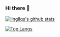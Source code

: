 ### Hi there 👋
[![lingllqs's github stats](https://github-readme-stats.vercel.app/api?username=lingllqs&count_private=true&show_icons=true)](https://github.com/lingllqs)

[![Top Langs](https://github-readme-stats.vercel.app/api/top-langs/?username=lingllqs&hide=php)](https://github.com/lingllqs)
